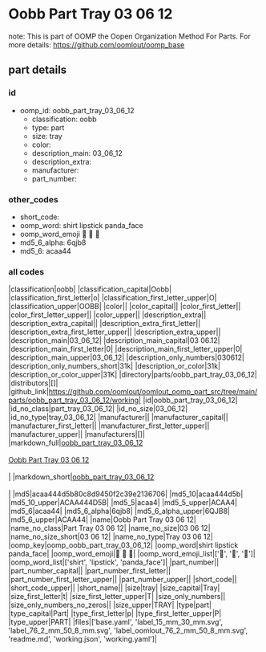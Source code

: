 # Oobb Part Tray 03 06 12  

note: This is part of OOMP the Oopen Organization Method For Parts. For more details: https://github.com/oomlout/oomp_base

##  part details





### id
* oomp_id: oobb_part_tray_03_06_12
  * classification: oobb
  * type: part
  * size: tray
  * color: 
  * description_main: 03_06_12
  * description_extra: 
  * manufacturer: 
  * part_number: 

### other_codes
* short_code: 
* oomp_word: shirt lipstick panda_face
* oomp_word_emoji :shirt: :lipstick: :panda_face:
* md5_6_alpha: 6qjb8
* md5_6: acaa44

### all codes 
|classification|oobb|
|classification_capital|Oobb|
|classification_first_letter|o|
|classification_first_letter_upper|O|
|classification_upper|OOBB|
|color||
|color_capital||
|color_first_letter||
|color_first_letter_upper||
|color_upper||
|description_extra||
|description_extra_capital||
|description_extra_first_letter||
|description_extra_first_letter_upper||
|description_extra_upper||
|description_main|03_06_12|
|description_main_capital|03 06.12|
|description_main_first_letter|0|
|description_main_first_letter_upper|0|
|description_main_upper|03_06_12|
|description_only_numbers|030612|
|description_only_numbers_short|31k|
|description_or_color|31k|
|description_or_color_upper|31K|
|directory|parts/oobb_part_tray_03_06_12|
|distributors|[]|
|github_link|https://github.com/oomlout/oomlout_oomp_part_src/tree/main/parts/oobb_part_tray_03_06_12/working|
|id|oobb_part_tray_03_06_12|
|id_no_class|part_tray_03_06_12|
|id_no_size|03_06_12|
|id_no_type|tray_03_06_12|
|manufacturer||
|manufacturer_capital||
|manufacturer_first_letter||
|manufacturer_first_letter_upper||
|manufacturer_upper||
|manufacturers|[]|
|markdown_full|[oobb_part_tray_03_06_12](https://github.com/oomlout/oomlout_oomp_part_src/tree/main/parts/oobb_part_tray_03_06_12/working)<br>[](https://github.com/oomlout/oomlout_oomp_part_src/tree/main/parts/oobb_part_tray_03_06_12/working)<br>[Oobb Part Tray 03 06 12](https://github.com/oomlout/oomlout_oomp_part_src/tree/main/parts/oobb_part_tray_03_06_12/working)<br><br>|
|markdown_short|[oobb_part_tray_03_06_12](https://github.com/oomlout/oomlout_oomp_part_src/tree/main/parts/oobb_part_tray_03_06_12/working)<br><br>|
|md5|acaa444d5b80c8d9450f2c39e2136706|
|md5_10|acaa444d5b|
|md5_10_upper|ACAA444D5B|
|md5_5|acaa4|
|md5_5_upper|ACAA4|
|md5_6|acaa44|
|md5_6_alpha|6qjb8|
|md5_6_alpha_upper|6QJB8|
|md5_6_upper|ACAA44|
|name|Oobb Part Tray 03 06 12|
|name_no_class|Part Tray 03 06 12|
|name_no_size|03 06 12|
|name_no_size_short|03 06 12|
|name_no_type|Tray 03 06 12|
|oomp_key|oomp_oobb_part_tray_03_06_12|
|oomp_word|shirt lipstick panda_face|
|oomp_word_emoji|:shirt: :lipstick: :panda_face:|
|oomp_word_emoji_list|[':shirt:', ':lipstick:', ':panda_face:']|
|oomp_word_list|['shirt', 'lipstick', 'panda_face']|
|part_number||
|part_number_capital||
|part_number_first_letter||
|part_number_first_letter_upper||
|part_number_upper||
|short_code||
|short_code_upper||
|short_name||
|size|tray|
|size_capital|Tray|
|size_first_letter|t|
|size_first_letter_upper|T|
|size_only_numbers||
|size_only_numbers_no_zeros||
|size_upper|TRAY|
|type|part|
|type_capital|Part|
|type_first_letter|p|
|type_first_letter_upper|P|
|type_upper|PART|
|files|['base.yaml', 'label_15_mm_30_mm.svg', 'label_76_2_mm_50_8_mm.svg', 'label_oomlout_76_2_mm_50_8_mm.svg', 'readme.md', 'working.json', 'working.yaml']|
